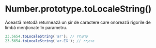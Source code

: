 # Number.prototype.toLocaleString()

Această metodă returnează un șir de caractere care onorează rigorile de limbă menționate în parametru.

```javascript
23.5654.toLocaleString('ar'); // ٢٣٫٥٦٥
23.5654.toLocaleString('ar-EG'); // ٢٣٫٥٦٥
```
